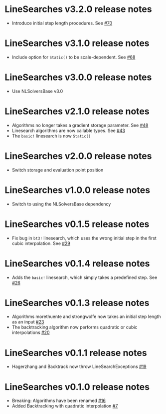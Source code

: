 # LineSearches v3.2.0 release notes
- Introduce initial step length procedures. See [#70](https://github.com/anriseth/LineSearches.jl/pull/70)

# LineSearches v3.1.0 release notes
- Include option for `Static()` to be scale-dependent. See [#68](https://github.com/anriseth/LineSearches.jl/pull/68)

# LineSearches v3.0.0 release notes
- Use NLSolversBase v3.0

# LineSearches v2.1.0 release notes
- Algorithms no longer takes a gradient storage parameter. See
[#48](https://github.com/anriseth/LineSearches.jl/pull/48)
- Linesearch algorithms are now callable types. See
[#43](https://github.com/anriseth/LineSearches.jl/pull/43)
- The `basic!` linesearch is now `Static()`

# LineSearches v2.0.0 release notes
- Switch storage and evaluation point position
# LineSearches v1.0.0 release notes
- Switch to using the NLSolversBase dependency
# LineSearches v0.1.5 release notes
* Fix bug in `bt3!` linesearch, which uses the wrong initial step in the first cubic interpolation. See
[#29](https://github.com/anriseth/LineSearches.jl/pull/29)

# LineSearches v0.1.4 release notes
* Adds the `basic!` linesearch, which simply takes a predefined step. See
[#26](https://github.com/anriseth/LineSearches.jl/pull/26)

# LineSearches v0.1.3 release notes
* Algorithms morethuente and strongwolfe now takes an initial step length as an input
[#23](https://github.com/anriseth/LineSearches.jl/pull/23)
* The backtracking algorithm now performs quadratic or cubic interpolations
[#20](https://github.com/anriseth/LineSearches.jl/pull/20)

# LineSearches v0.1.1 release notes
* Hagerzhang and Backtrack now throw LineSearchExceptions
[#19](https://github.com/anriseth/LineSearches.jl/pull/19)

# LineSearches v0.1.0 release notes
* Breaking: Algorithms have been renamed [#16](https://github.com/anriseth/LineSearches.jl/pull/16)
* Added Backtracking with quadratic interpolation [#7](https://github.com/anriseth/LineSearches.jl/pull/7)
